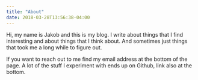 ```yaml
---
title: "About"
date: 2018-03-28T13:56:38-04:00
---
```


Hi, my name is Jakob and this is my blog. I write about things that I find interesting and about things that I think about. And sometimes just things that took me a long while to figure out.

If you want to reach out to me find my email address at the bottom of the page. A lot of the stuff I experiment with ends up on Github, link also at the bottom.
